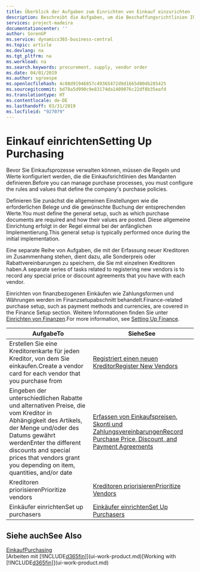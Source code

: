 ```yaml
---
title: Überblick der Aufgaben zum Einrichten von Einkauf einzurichten | Microsoft Docs
description: Beschreibt die Aufgaben, um die Beschaffungsrichtlinien Ihres Mandanten festzulegen und Ihre Einkaufsprozesse einzurichten.
services: project-madeira
documentationcenter: ''
author: SorenGP
ms.service: dynamics365-business-central
ms.topic: article
ms.devlang: na
ms.tgt_pltfrm: na
ms.workload: na
ms.search.keywords: procurement, supply, vendor order
ms.date: 04/01/2019
ms.author: sgroespe
ms.openlocfilehash: 4c08d91946857c49365472d9d1665d80db285425
ms.sourcegitcommit: bd78a5d990c9e83174da1409076c22df8b35eafd
ms.translationtype: HT
ms.contentlocale: de-DE
ms.lasthandoff: 03/31/2019
ms.locfileid: "927079"
---
```

# <a name="setting-up-purchasing"></a><span data-ttu-id="20664-103">Einkauf einrichten</span><span class="sxs-lookup"><span data-stu-id="20664-103">Setting Up Purchasing</span></span>
<span data-ttu-id="20664-104">Bevor Sie Einkaufsprozesse verwalten können, müssen die Regeln und Werte konfiguriert werden, die die Einkaufsrichtlinien des Mandanten definieren.</span><span class="sxs-lookup"><span data-stu-id="20664-104">Before you can manage purchase processes, you must configure the rules and values that define the company's purchase policies.</span></span>

<span data-ttu-id="20664-105">Definieren Sie zunächst die allgemeinen Einstellungen wie die erforderlichen Belege und die gewünschte Buchung der entsprechenden Werte.</span><span class="sxs-lookup"><span data-stu-id="20664-105">You must define the general setup, such as which purchase documents are required and how their values are posted.</span></span> <span data-ttu-id="20664-106">Diese allgemeine Einrichtung erfolgt in der Regel einmal bei der anfänglichen Implementierung.</span><span class="sxs-lookup"><span data-stu-id="20664-106">This general setup is typically performed once during the initial implementation.</span></span>

<span data-ttu-id="20664-107">Eine separate Reihe von Aufgaben, die mit der Erfassung neuer Kreditoren im Zusammenhang stehen, dient dazu, alle Sonderpreis oder Rabattvereinbarungen zu speichern, die Sie mit einzelnen Kreditoren haben.</span><span class="sxs-lookup"><span data-stu-id="20664-107">A separate series of tasks related to registering new vendors is to record any special price or discount agreements that you have with each vendor.</span></span>

<span data-ttu-id="20664-108">Einrichten von finanzbezogenen Einkäufen wie Zahlungsformen und Währungen werden im Finanzsetupabschnitt behandelt.</span><span class="sxs-lookup"><span data-stu-id="20664-108">Finance-related purchase setup, such as payment methods and currencies, are covered in the Finance Setup section.</span></span> <span data-ttu-id="20664-109">Weitere Informationen finden Sie unter [Einrichten von Finanzen](finance-setup-finance.md).</span><span class="sxs-lookup"><span data-stu-id="20664-109">For more information, see [Setting Up Finance](finance-setup-finance.md).</span></span>

| <span data-ttu-id="20664-110">Aufgabe</span><span class="sxs-lookup"><span data-stu-id="20664-110">To</span></span> | <span data-ttu-id="20664-111">Siehe</span><span class="sxs-lookup"><span data-stu-id="20664-111">See</span></span> |
| --- | --- |
| <span data-ttu-id="20664-112">Erstellen Sie eine Kreditorenkarte für jeden Kreditor, von dem Sie einkaufen.</span><span class="sxs-lookup"><span data-stu-id="20664-112">Create a vendor card for each vendor that you purchase from</span></span>|[<span data-ttu-id="20664-113">Registriert einen neuen Kreditor</span><span class="sxs-lookup"><span data-stu-id="20664-113">Register New Vendors</span></span>](purchasing-how-register-new-vendors.md) |
| <span data-ttu-id="20664-114">Eingeben der unterschiedlichen Rabatte und alternativen Preise, die vom Kreditor in Abhängigkeit des Artikels, der Menge und/oder des Datums gewährt werden</span><span class="sxs-lookup"><span data-stu-id="20664-114">Enter the different discounts and special prices that vendors grant you depending on item, quantities, and/or date</span></span> |[<span data-ttu-id="20664-115">Erfassen von Einkaufspreisen, Skonti und Zahlungsvereinbarungen</span><span class="sxs-lookup"><span data-stu-id="20664-115">Record Purchase Price, Discount, and Payment Agreements</span></span>](purchasing-how-record-purchase-price-discount-payment-agreements.md) |
| <span data-ttu-id="20664-116">Kreditoren priorisieren</span><span class="sxs-lookup"><span data-stu-id="20664-116">Prioritize vendors</span></span> |[<span data-ttu-id="20664-117">Kreditoren priorisieren</span><span class="sxs-lookup"><span data-stu-id="20664-117">Prioritize Vendors</span></span>](purchasing-how-prioritize-vendors.md) |
| <span data-ttu-id="20664-118">Einkäufer einrichten</span><span class="sxs-lookup"><span data-stu-id="20664-118">Set up purchasers</span></span> |[<span data-ttu-id="20664-119">Einkäufer einrichten</span><span class="sxs-lookup"><span data-stu-id="20664-119">Set Up Purchasers</span></span>](purchasing-how-setup-purchasers.md) |

## <a name="see-also"></a><span data-ttu-id="20664-120">Siehe auch</span><span class="sxs-lookup"><span data-stu-id="20664-120">See Also</span></span>
[<span data-ttu-id="20664-121">Einkauf</span><span class="sxs-lookup"><span data-stu-id="20664-121">Purchasing</span></span>](purchasing-manage-purchasing.md)  
<span data-ttu-id="20664-122">[Arbeiten mit [!INCLUDE[d365fin](includes/d365fin_md.md)]](ui-work-product.md)</span><span class="sxs-lookup"><span data-stu-id="20664-122">[Working with [!INCLUDE[d365fin](includes/d365fin_md.md)]](ui-work-product.md)</span></span>
